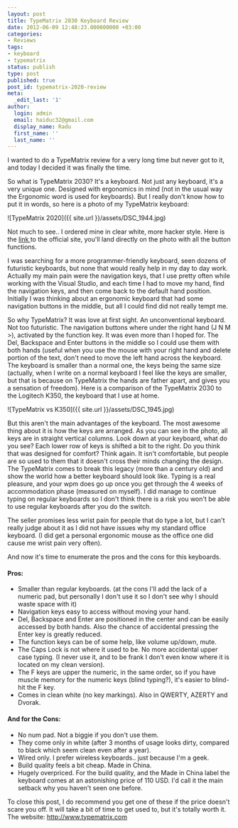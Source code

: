 ```yaml
---
layout: post
title: TypeMatrix 2030 Keyboard Review
date: 2012-06-09 12:48:23.000000000 +03:00
categories:
- Reviews
tags:
- keyboard
- typematrix
status: publish
type: post
published: true
post_id: typematrix-2020-review
meta:
  _edit_last: '1'
author:
  login: admin
  email: haiduc32@gmail.com
  display_name: Radu
  first_name: ''
  last_name: ''
---
```

I wanted to do a TypeMatrix review for a very long time but never got to it, and today I decided it was finally the time.

So what is TypeMatrix 2030? It's a keyboard. Not just any keyboard, it's a very unique one. Designed with ergonomics in mind (not in the usual way the Ergonomic word is used for keyboards). But I really don't know how to put it in words, so here is a photo of my TypeMatrix keyboard:

![TypeMatrix 2020]({{ site.url }}/assets/DSC_1944.jpg)

Not much to see.. I ordered mine in clear white, more hacker style. Here is the <a title="TypeMatrix 2020 features" href="http://www.typematrix.com/2030/features.php" target="_blank">link </a>to the official site, you'll land directly on the photo with all the button functions.

I was searching for a more programmer-friendly keyboard, seen dozens of futuristic keyboards, but none that would really help in my day to day work. Actually my main pain were the navigation keys, that I use pretty often while working with the Visual Studio, and each time I had to move my hand, find the navigation keys, and then come back to the default hand position. Initially I was thinking about an ergonomic keyboard that had some navigation buttons in the middle, but all I could find did not really tempt me.

So why TypeMatrix? It was love at first sight. An unconventional keyboard. Not too futuristic. The navigation buttons where under the right hand (J N M >), activated by the function key. It was even more than I hoped for. The Del, Backspace and Enter buttons in the middle so I could use them with both hands (useful when you use the mouse with your right hand and delete portion of the text, don't need to move the left hand across the keyboard. The keyboard is smaller than a normal one, the keys being the same size (actually, when I write on a normal keyboard I feel like the keys are smaller, but that is because on TypeMatrix the hands are father apart, and gives you a sensation of freedom). Here is a comparison of the TypeMatrix 2030 to the Logitech K350, the keyboard that I use at home.

![TypeMatrix vs K350]({{ site.url }}/assets/DSC_1945.jpg)

But this aren't the main advantages of the keyboard. The most awesome thing about it is how the keys are arranged. As you can see in the photo, all keys are in straight vertical columns. Look down at your keyboard, what do you see? Each lower row of keys is shifted a bit to the right. Do you think that was designed for comfort? Think again. It isn't comfortable, but people are so used to them that it doesn't cross their minds changing the design. The TypeMatrix comes to break this legacy (more than a century old) and show the world how a better keyboard should look like. Typing is a real pleasure, and your wpm does go up once you get through the 4 weeks of accommodation phase (measured on myself). I did manage to continue typing on regular keyboards so I don't think there is a risk you won't be able to use regular keyboards after you do the switch.

The seller promises less wrist pain for people that do type a lot, but I can't really judge about it as I did not have issues why my standard office keyboard. (I did get a personal ergonomic mouse as the office one did cause me wrist pain very often).

And now it's time to enumerate the pros and the cons for this keyboards.

#### Pros:

- Smaller than regular keyboards. (at the cons I'll add the lack of a numeric pad, but personally I don't use it so I don't see why I should waste space with it)
- Navigation keys easy to access without moving your hand.
- Del, Backspace and Enter are positioned in the center and can be easily accessed by both hands. Also the chance of accidental pressing the Enter key is greatly reduced.
- The function keys can be of some help, like volume up/down, mute.
- The Caps Lock is not where it used to be. No more accidental upper case typing. (I never use it, and to be frank I don't even know where it is located on my clean version).
- The F keys are upper the numeric, in the same order, so if you have muscle memory for the numeric keys (blind typing?), it's easier to blind-hit the F key.
- Comes in clean white (no key markings). Also in QWERTY, AZERTY and Dvorak.

#### And for the Cons:

- No num pad. Not a biggie if you don't use them.
- They come only in white (after 3 months of usage looks dirty, compared to black which seem clean even after a year).
- Wired only. I prefer wireless keyboards.. just because I'm a geek.
- Build quality feels a bit cheap. Made in China.
- Hugely overpriced. For the build quality, and the Made in China label the keyboard comes at an astonishing price of 110 USD. I'd call it the main setback why you haven't seen one before.

To close this post, I do recommend you get one of these if the price doesn't scare you off. It will take a bit of time to get used to, but it's totally worth it. The website: <a href="http://www.typematrix.com/">http://www.typematrix.com</a>
